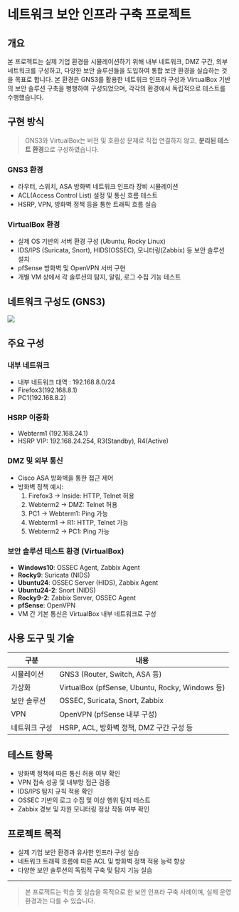
# 네트워크 보안 인프라 구축 프로젝트

## 개요

본 프로젝트는 실제 기업 환경을 시뮬레이션하기 위해 내부 네트워크, DMZ 구간, 외부 네트워크를 구성하고, 다양한 보안 솔루션들을 도입하여 통합 보안 환경을 실습하는 것을 목표로 합니다. 본 환경은 GNS3를 활용한 네트워크 인프라 구성과 VirtualBox 기반의 보안 솔루션 구축을 병행하여 구성되었으며, 각각의 환경에서 독립적으로 테스트를 수행했습니다.

## 구현 방식

> GNS3와 VirtualBox는 버전 및 호환성 문제로 직접 연결하지 않고, **분리된 테스트 환경**으로 구성하였습니다.

### GNS3 환경
- 라우터, 스위치, ASA 방화벽 네트워크 인프라 장비 시뮬레이션
- ACL(Access Control List) 설정 및 통신 흐름 테스트
- HSRP, VPN, 방화벽 정책 등을 통한 트래픽 흐름 실습

### VirtualBox 환경
- 실제 OS 기반의 서버 환경 구성 (Ubuntu, Rocky Linux)
- IDS/IPS (Suricata, Snort), HIDS(OSSEC), 모니터링(Zabbix) 등 보안 솔루션 설치
- pfSense 방화벽 및 OpenVPN 서버 구현
- 개별 VM 상에서 각 솔루션의 탐지, 알림, 로그 수집 기능 테스트

## 네트워크 구성도 (GNS3)

<img src=https://github.com/user-attachments/assets/30eb2954-a84b-4dce-9cf1-c8b54dd8131f>

## 주요 구성

### 내부 네트워크
- 내부 네트워크 대역 : 192.168.8.0/24
- Firefox3(192.168.8.1)
- PC1(192.168.8.2)

### HSRP 이중화
- Webterm1 (192.168.24.1)
- HSRP VIP: 192.168.24.254, R3(Standby), R4(Active)

### DMZ 및 외부 통신
- Cisco ASA 방화벽을 통한 접근 제어
- 방화벽 정책 예시:
  1. Firefox3 → Inside: HTTP, Telnet 허용
  2. Webterm2 → DMZ: Telnet 허용
  3. PC1 → Webterm1: Ping 가능
  4. Webterm1 → R1: HTTP, Telnet 가능
  5. Webterm2 → PC1: Ping 가능

### 보안 솔루션 테스트 환경 (VirtualBox)
- **Windows10**: OSSEC Agent, Zabbix Agent
- **Rocky9**: Suricata (NIDS)
- **Ubuntu24**: OSSEC Server (HIDS), Zabbix Agent
- **Ubuntu24-2**: Snort (NIDS)
- **Rocky9-2**: Zabbix Server, OSSEC Agent
- **pfSense**: OpenVPN
- VM 간 기본 통신은 VirtualBox 내부 네트워크로 구성

## 사용 도구 및 기술

| 구분 | 내용 |
|------|------|
| 시뮬레이션 | GNS3 (Router, Switch, ASA 등) |
| 가상화 | VirtualBox (pfSense, Ubuntu, Rocky, Windows 등) |
| 보안 솔루션 | OSSEC, Suricata, Snort, Zabbix |
| VPN | OpenVPN (pfSense 내부 구성) |
| 네트워크 구성 | HSRP, ACL, 방화벽 정책, DMZ 구간 구성 등 |

## 테스트 항목
- 방화벽 정책에 따른 통신 허용 여부 확인
- VPN 접속 성공 및 내부망 접근 검증
- IDS/IPS 탐지 규칙 적용 확인
- OSSEC 기반의 로그 수집 및 이상 행위 탐지 테스트
- Zabbix 경보 및 자원 모니터링 정상 작동 여부 확인

## 프로젝트 목적
- 실제 기업 보안 환경과 유사한 인프라 구성 실습
- 네트워크 트래픽 흐름에 따른 ACL 및 방화벽 정책 적용 능력 향상
- 다양한 보안 솔루션의 독립적 구축 및 탐지 기능 실습

---

> 본 프로젝트는 학습 및 실습을 목적으로 한 보안 인프라 구축 사례이며, 실제 운영 환경과는 다를 수 있습니다.

